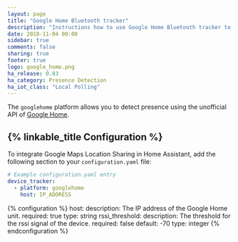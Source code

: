 ```yaml
---
layout: page
title: "Google Home Bluetooth tracker"
description: "Instructions how to use Google Home Bluetooth tracker to track devices in Home Assistant."
date: 2018-11-04 00:00
sidebar: true
comments: false
sharing: true
footer: true
logo: google_home.png
ha_release: 0.83
ha_category: Presence Detection
ha_iot_class: "Local Polling"
---
```


The `googlehome` platform allows you to detect presence using the unofficial API of [Google Home][googlehomeapi].

## {% linkable_title Configuration %}

To integrate Google Maps Location Sharing in Home Assistant, add the following section to your `configuration.yaml` file:

```yaml
# Example configuration.yaml entry
device_tracker:
  - platform: googlehome
    host: IP_ADDRESS
```

{% configuration %}
host:
  description: The IP address of the Google Home unit.
  required: true
  type: string
rssi_threshold:
  description: The threshold for the rssi signal of the device.
  required: false
  default: -70
  type: integer
{% endconfiguration %}

[googlehomeapi]: https://rithvikvibhu.github.io/GHLocalApi/